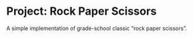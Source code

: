 # Project: Rock Paper Scissors

A simple implementation of grade-school classic “rock paper scissors”.
